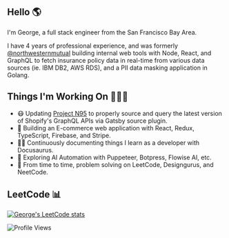 ## Hello 🌎

I'm George, a full stack engineer from the San Francisco Bay Area. 

I have 4 years of professional experience, and was formerly [@northwesternmutual](https://github.com/northwesternmutual) building internal web tools with Node, React, and GraphQL to fetch insurance policy data in real-time from various data sources (ie. IBM DB2, AWS RDS), and a PII data masking application in Golang.

## Things I'm Working On 🧑🏻‍💻

- 😷 Updating [Project N95](https://www.projectn95.org/) to properly source and query the latest version of Shopify's GraphQL APIs via Gatsby source plugin.
- 🛒 Building an E-commerce web application with React, Redux, TypeScript, Firebase, and Stripe.
- ✍🏻 Continuously documenting things I learn as a developer with Docusaurus.
- 🤖 Exploring AI Automation with Puppeteer, Botpress, Flowise AI, etc.
- 🧐 From time to time, problem solving on LeetCode, Designgurus, and NeetCode.


## LeetCode 📊
[![George's LeetCode stats](https://leetcode-stats-six.vercel.app/?username=gevu0ng&theme=dark)](https://github.com/KnlnKS/leetcode-stats)

![Profile Views](https://komarev.com/ghpvc/?username=gevuong&color=yellow)
